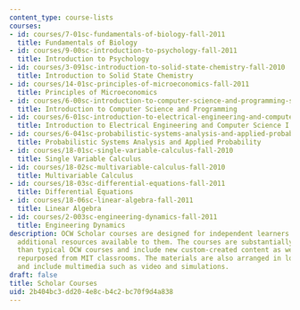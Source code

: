 ```yaml
---
content_type: course-lists
courses:
- id: courses/7-01sc-fundamentals-of-biology-fall-2011
  title: Fundamentals of Biology
- id: courses/9-00sc-introduction-to-psychology-fall-2011
  title: Introduction to Psychology
- id: courses/3-091sc-introduction-to-solid-state-chemistry-fall-2010
  title: Introduction to Solid State Chemistry
- id: courses/14-01sc-principles-of-microeconomics-fall-2011
  title: Principles of Microeconomics
- id: courses/6-00sc-introduction-to-computer-science-and-programming-spring-2011
  title: Introduction to Computer Science and Programming
- id: courses/6-01sc-introduction-to-electrical-engineering-and-computer-science-i-spring-2011
  title: Introduction to Electrical Engineering and Computer Science I
- id: courses/6-041sc-probabilistic-systems-analysis-and-applied-probability-fall-2013
  title: Probabilistic Systems Analysis and Applied Probability
- id: courses/18-01sc-single-variable-calculus-fall-2010
  title: Single Variable Calculus
- id: courses/18-02sc-multivariable-calculus-fall-2010
  title: Multivariable Calculus
- id: courses/18-03sc-differential-equations-fall-2011
  title: Differential Equations
- id: courses/18-06sc-linear-algebra-fall-2011
  title: Linear Algebra
- id: courses/2-003sc-engineering-dynamics-fall-2011
  title: Engineering Dynamics
description: OCW Scholar courses are designed for independent learners who have few
  additional resources available to them. The courses are substantially more complete
  than typical OCW courses and include new custom-created content as well as materials
  repurposed from MIT classrooms. The materials are also arranged in logical sequences
  and include multimedia such as video and simulations.
draft: false
title: Scholar Courses
uid: 2b404bc3-dd20-4e8c-b4c2-bc70f9d4a838
---
```

